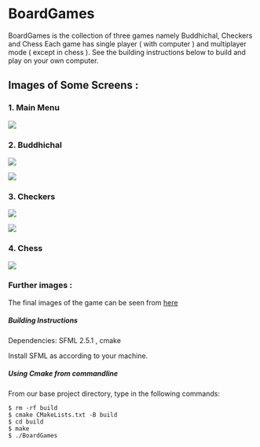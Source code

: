 # BoardGames

BoardGames is the collection of three games namely Buddhichal, Checkers and Chess
Each game has single player ( with computer ) and multiplayer mode ( except in chess ).
See the building instructions below to build and play on your own computer.

## Images of Some Screens :

### 1. Main Menu
![](./finalImages/mainmenu.png)
### 2. Buddhichal
![](./finalImages/buddhichal.png)

![](./finalImages/bc3.png)

### 3. Checkers
![](./finalImages/checkers.png)

![](./finalImages/checkers-king.png)

### 4. Chess
![](./finalImages/chess2.png)


### Further images :
The final images of the game can be seen from [here](https://github.com/avisekksarma/BoardGames/tree/main/finalImages)

##### **Building Instructions**

Dependencies: SFML 2.5.1 , cmake

Install SFML as according to your machine.

##### **Using Cmake from commandline**

From our base project directory, type in the following commands:

```
$ rm -rf build
$ cmake CMakeLists.txt -B build
$ cd build
$ make
$ ./BoardGames
```


